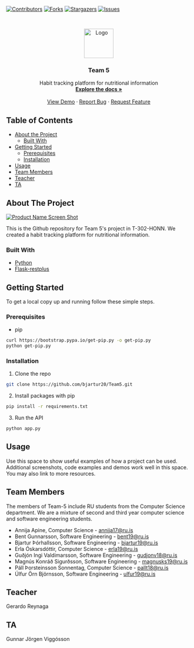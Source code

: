 [![Contributors][contributors-shield]][contributors-url]
[![Forks][forks-shield]][forks-url]
[![Stargazers][stars-shield]][stars-url]
[![Issues][issues-shield]][issues-url]



<!-- PROJECT LOGO -->
<br />
<p align="center">
  <a href="https://github.com/bjartur20/Team5">
    <img src="https://upload.wikimedia.org/wikipedia/en/thumb/b/b7/Reykjavik_University_Logo.svg/1200px-Reykjavik_University_Logo.svg.png" alt="Logo" width="80" height="80">
  </a>

  <h3 align="center">Team 5</h3>

  <p align="center">
    Habit tracking platform for nutritional information
    <br />
    <a href="https://github.com/bjartur20/Team5"><strong>Explore the docs »</strong></a>
    <br />
    <br />
    <a href="https://github.com/bjartur20/Team5">View Demo</a>
    ·
    <a href="https://github.com/bjartur20/Team5/issues">Report Bug</a>
    ·
    <a href="https://github.com/bjartur20/Team5/issues">Request Feature</a>
  </p>
</p>



<!-- TABLE OF CONTENTS -->
## Table of Contents

* [About the Project](#about-the-project)
  * [Built With](#built-with)
* [Getting Started](#getting-started)
  * [Prerequisites](#prerequisites)
  * [Installation](#installation)
* [Usage](#usage)
* [Team Members](#team-members)
* [Teacher](#teacher)
* [TA](#ta)



<!-- ABOUT THE PROJECT -->
## About The Project

[![Product Name Screen Shot][product-screenshot]](https://example.com)

This is the Github repository for Team 5's project in T-302-HONN.
We created a habit tracking platform for nutritional information.


### Built With

* [Python](python)
* [Flask-restplus](flask-restplus)



<!-- GETTING STARTED -->
## Getting Started

To get a local copy up and running follow these simple steps.

### Prerequisites

* pip
```sh
curl https://bootstrap.pypa.io/get-pip.py -o get-pip.py
python get-pip.py
```

### Installation

1. Clone the repo
```sh
git clone https://github.com/bjartur20/Team5.git
```
2. Install packages with pip
```sh
pip install -r requirements.txt
```
3. Run the API
```sh
python app.py
```



<!-- USAGE EXAMPLES -->
## Usage

Use this space to show useful examples of how a project can be used. Additional screenshots, code examples and demos work well in this space. You may also link to more resources.




<!-- TEAM MEMBERS -->
## Team Members

The members of Team-5 include RU students from the Computer Science department. We are a mixture of second and third year computer science and software engineering students.

* Annija Apine, Computer Science - annija17@ru.is
* Bent Gunnarsson, Software Engineering - bent19@ru.is
* Bjartur Þórhallsson, Software Engineering - bjartur19@ru.is
* Erla Óskarsdóttir, Computer Science - erla19@ru.is
* Guðjón Ingi Valdimarsson, Software Engineering - gudjonv18@ru.is
* Magnús Konráð Sigurðsson, Software Engineering - magnusks19@ru.is
* Páll Þorsteinsson Sonnentag, Computer Science - pallt18@ru.is
* Úlfur Örn Björnsson, Software Engineering - ulfur19@ru.is



<!-- TEACHER -->
## Teacher

Gerardo Reynaga



<!-- TA -->
## TA

Gunnar Jörgen Viggósson





<!-- MARKDOWN LINKS & IMAGES -->
[contributors-shield]: https://img.shields.io/github/contributors/bjartur20/Team5.svg?style=flat-square
[contributors-url]: https://github.com/bjartur20/Team5/graphs/contributors
[forks-shield]: https://img.shields.io/github/forks/bjartur20/Team5.svg?style=flat-square
[forks-url]: https://github.com/bjartur20/Team5/network/members
[stars-shield]: https://img.shields.io/github/stars/bjartur20/Team5.svg?style=flat-square
[stars-url]: https://github.com/bjartur20/Team5/stargazers
[issues-shield]: https://img.shields.io/github/issues/bjartur20/Team5.svg?style=flat-square
[issues-url]: https://github.com/bjartur20/Team5/issues
[product-screenshot]: images/screenshot.png
[python]: https://www.python.org/
[flask-restplus]: https://github.com/noirbizarre/flask-restplus